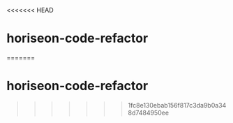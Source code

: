 <<<<<<< HEAD
# horiseon-code-refactor
=======
# horiseon-code-refactor
>>>>>>> 1fc8e130ebab156f817c3da9b0a348d7484950ee
